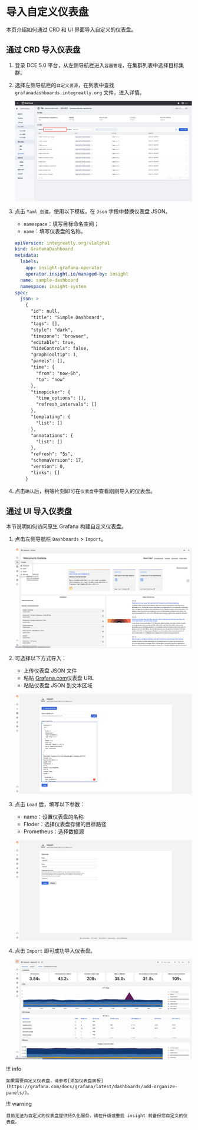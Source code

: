 # 导入自定义仪表盘

本页介绍如何通过 CRD 和 UI 界面导入自定义的仪表盘。

## 通过 CRD 导入仪表盘

1. 登录 DCE 5.0 平台，从左侧导航栏进入`容器管理`，在集群列表中选择目标集群。

2. 选择左侧导航栏的`自定义资源`，在列表中查找 `grafanadashboards.integreatly.org` 文件，进入详情。

    ![导入仪表盘](../images/importboard00.png)

3. 点击 `Yaml 创建`，使用以下模板，在 `Json` 字段中替换仪表盘 JSON。

    - `namespace`：填写目标命名空间；
    - `name`：填写仪表盘的名称。

    ```yaml
    apiVersion: integreatly.org/v1alpha1
    kind: GrafanaDashboard
    metadata:
      labels:
        app: insight-grafana-operator
        operator.insight.io/managed-by: insight
      name: sample-dashboard
      namespace: insight-system
    spec:
      json: >
        {
          "id": null,
          "title": "Simple Dashboard",
          "tags": [],
          "style": "dark",
          "timezone": "browser",
          "editable": true,
          "hideControls": false,
          "graphTooltip": 1,
          "panels": [],
          "time": {
            "from": "now-6h",
            "to": "now"
          },
          "timepicker": {
            "time_options": [],
            "refresh_intervals": []
          },
          "templating": {
            "list": []
          },
          "annotations": {
            "list": []
          },
          "refresh": "5s",
          "schemaVersion": 17,
          "version": 0,
          "links": []
        }
    ```

4. 点击`确认`后，稍等片刻即可在`仪表盘`中查看刚刚导入的仪表盘。

## 通过 UI 导入仪表盘

本节说明如何访问原生 Grafana 构建自定义仪表盘。

1. 点击左侧导航栏 `Dashboards` > `Import`。

    ![导入仪表盘](../images/importboard01.png)

2. 可选择以下方式导入：

    - 上传仪表盘 JSON 文件
    - 粘贴 [Grafana.com](https://grafana.com)仪表盘 URL
    - 粘贴仪表盘 JSON 到文本区域

    ![导入仪表盘](../images/importboard02.png)

3. 点击 `Load` 后，填写以下参数：

    - name：设置仪表盘的名称
    - Floder：选择仪表盘存储的目标路径
    - Prometheus：选择数据源

    ![导入仪表盘](../images/importboard03.png)

4. 点击 `Import` 即可成功导入仪表盘。

    ![导入仪表盘](../images/importboard04.png)

!!! info

    如果需要自定义仪表盘，请参考[添加仪表盘面板](https://grafana.com/docs/grafana/latest/dashboards/add-organize-panels/)。

!!! warning

    目前无法为自定义的仪表盘提供持久化服务，请在升级或重启 insight 前备份您自定义的仪表盘。
